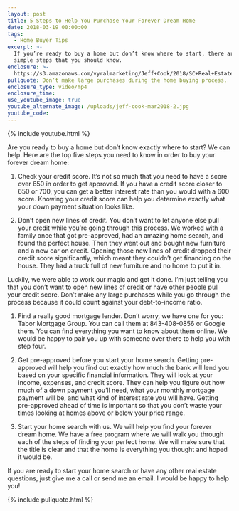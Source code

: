 ```yaml
---
layout: post
title: 5 Steps to Help You Purchase Your Forever Dream Home
date: 2018-03-19 00:00:00
tags:
  - Home Buyer Tips
excerpt: >-
  If you’re ready to buy a home but don’t know where to start, there are five
  simple steps that you should know.
enclosure: >-
  https://s3.amazonaws.com/vyralmarketing/Jeff+Cook/2018/SC+Real+Estate+Agent-+Buy+in+2018.mp4
pullquote: Don’t make large purchases during the home buying process.
enclosure_type: video/mp4
enclosure_time:
use_youtube_image: true
youtube_alternate_image: /uploads/jeff-cook-mar2018-2.jpg
youtube_code:
---
```


{% include youtube.html %}

Are you ready to buy a home but don’t know exactly where to start? We can help. Here are the top five steps you need to know in order to buy your forever dream home:

1. Check your credit score. It’s not so much that you need to have a score over 650 in order to get approved. If you have a credit score closer to 650 or 700, you can get a better interest rate than you would with a 600 score. Knowing your credit score can help you determine exactly what your down payment situation looks like.

2. Don’t open new lines of credit. You don’t want to let anyone else pull your credit while you’re going through this process. We worked with a family once that got pre-approved, had an amazing home search, and found the perfect house. Then they went out and bought new furniture and a new car on credit. Opening those new lines of credit dropped their credit score significantly, which meant they couldn’t get financing on the house. They had a truck full of new furniture and no home to put it in.

Luckily, we were able to work our magic and get it done. I’m just telling you that you don’t want to open new lines of credit or have other people pull your credit score. Don’t make any large purchases while you go through the process because it could count against your debt-to-income ratio.

1. Find a really good mortgage lender. Don’t worry, we have one for you: Tabor Mortgage Group. You can call them at 843-408-0856 or Google them. You can find everything you want to know about them online. We would be happy to pair you up with someone over there to help you with step four.

2. Get pre-approved before you start your home search. Getting pre-approved will help you find out exactly how much the bank will lend you based on your specific financial information. They will look at your income, expenses, and credit score. They can help you figure out how much of a down payment you’ll need, what your monthly mortgage payment will be, and what kind of interest rate you will have. Getting pre-approved ahead of time is important so that you don’t waste your times looking at homes above or below your price range.

3. Start your home search with us. We will help you find your forever dream home. We have a free program where we will walk you through each of the steps of finding your perfect home. We will make sure that the title is clear and that the home is everything you thought and hoped it would be.

If you are ready to start your home search or have any other real estate questions, just give me a call or send me an email. I would be happy to help you!

{% include pullquote.html %}